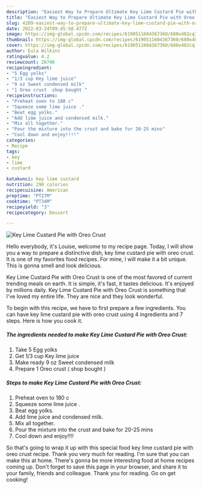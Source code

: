 ```yaml
---
description: "Easiest Way to Prepare Ultimate Key Lime Custard Pie with Oreo Crust"
title: "Easiest Way to Prepare Ultimate Key Lime Custard Pie with Oreo Crust"
slug: 4209-easiest-way-to-prepare-ultimate-key-lime-custard-pie-with-oreo-crust
date: 2022-03-24T09:45:58.477Z
image: https://img-global.cpcdn.com/recipes/6190511604367360/680x482cq70/key-lime-custard-pie-with-oreo-crust-recipe-main-photo.jpg
thumbnail: https://img-global.cpcdn.com/recipes/6190511604367360/680x482cq70/key-lime-custard-pie-with-oreo-crust-recipe-main-photo.jpg
cover: https://img-global.cpcdn.com/recipes/6190511604367360/680x482cq70/key-lime-custard-pie-with-oreo-crust-recipe-main-photo.jpg
author: Eula Wilkins
ratingvalue: 4.2
reviewcount: 26746
recipeingredient:
- "5 Egg yolks"
- "1/3 cup Key lime juice"
- "9 oz Sweet condensed milk"
- "1 Oreo crust  shop bought "
recipeinstructions:
- "Preheat oven to 180 c"
- "Squeeze some lime juice ."
- "Beat egg yolks."
- "Add lime juice and condensed milk."
- "Mix all together."
- "Pour the mixture into the crust and bake for 20-25 mins"
- "Cool down and enjoy!!!!"
categories:
- Recipe
tags:
- key
- lime
- custard

katakunci: key lime custard 
nutrition: 298 calories
recipecuisine: American
preptime: "PT27M"
cooktime: "PT34M"
recipeyield: "3"
recipecategory: Dessert

---
```



![Key Lime Custard Pie with Oreo Crust](https://img-global.cpcdn.com/recipes/6190511604367360/680x482cq70/key-lime-custard-pie-with-oreo-crust-recipe-main-photo.jpg)

Hello everybody, it's Louise, welcome to my recipe page. Today, I will show you a way to prepare a distinctive dish, key lime custard pie with oreo crust. It is one of my favorites food recipes. For mine, I will make it a bit unique. This is gonna smell and look delicious.



Key Lime Custard Pie with Oreo Crust is one of the most favored of current trending meals on earth. It is simple, it's fast, it tastes delicious. It's enjoyed by millions daily. Key Lime Custard Pie with Oreo Crust is something that I've loved my entire life. They are nice and they look wonderful.


To begin with this recipe, we have to first prepare a few ingredients. You can have key lime custard pie with oreo crust using 4 ingredients and 7 steps. Here is how you cook it.

<!--inarticleads1-->

##### The ingredients needed to make Key Lime Custard Pie with Oreo Crust:

1. Take 5 Egg yolks
1. Get 1/3 cup Key lime juice
1. Make ready 9 oz Sweet condensed milk
1. Prepare 1 Oreo crust ( shop bought )




<!--inarticleads2-->

##### Steps to make Key Lime Custard Pie with Oreo Crust:

1. Preheat oven to 180 c
1. Squeeze some lime juice .
1. Beat egg yolks.
1. Add lime juice and condensed milk.
1. Mix all together.
1. Pour the mixture into the crust and bake for 20-25 mins
1. Cool down and enjoy!!!!




So that's going to wrap it up with this special food key lime custard pie with oreo crust recipe. Thank you very much for reading. I'm sure that you can make this at home. There's gonna be more interesting food at home recipes coming up. Don't forget to save this page in your browser, and share it to your family, friends and colleague. Thank you for reading. Go on get cooking!

